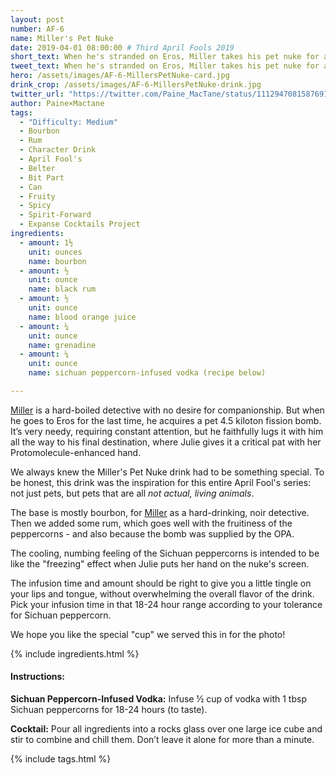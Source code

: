 ```yaml
---
layout: post
number: AF-6
name: Miller's Pet Nuke
date: 2019-04-01 08:00:00 # Third April Fools 2019
short_text: When he's stranded on Eros, Miller takes his pet nuke for a walk.
tweet_text: When he's stranded on Eros, Miller takes his pet nuke for a walk, and introduces it to a new friend.
hero: /assets/images/AF-6-MillersPetNuke-card.jpg
drink_crop: /assets/images/AF-6-MillersPetNuke-drink.jpg
twitter_url: "https://twitter.com/Paine_MacTane/status/1112947081587691520"
author: Paine×Mactane
tags:
  - "Difficulty: Medium"
  - Bourbon
  - Rum
  - Character Drink
  - April Fool's
  - Belter
  - Bit Part
  - Can
  - Fruity
  - Spicy
  - Spirit-Forward
  - Expanse Cocktails Project
ingredients:
  - amount: 1½
    unit: ounces
    name: bourbon
  - amount: ½
    unit: ounce
    name: black rum
  - amount: ½
    unit: ounce
    name: blood orange juice
  - amount: ¼
    unit: ounce
    name: grenadine
  - amount: ¼
    unit: ounce
    name: sichuan peppercorn-infused vodka (recipe below)

---
```


[Miller](/cocktails/2018/05/31/josephus-miller/) is a hard-boiled detective with no desire for companionship. But when he goes to Eros for the last time, he acquires a pet 4.5 kiloton fission bomb. It’s very needy, requiring constant attention, but he faithfully lugs it with him all the way to his final destination, where Julie gives it a critical pat with her Protomolecule-enhanced hand.

We always knew the Miller's Pet Nuke drink had to be something special. To be honest, this drink was the inspiration for this entire April Fool's series: not just pets, but pets that are all *not actual, living animals*.

The base is mostly bourbon, for [Miller](/cocktails/2018/05/31/josephus-miller/) as a hard-drinking, noir detective. Then we added some rum, which goes well with the fruitiness of the peppercorns - and also because the bomb was supplied by the OPA.

The cooling, numbing feeling of the Sichuan peppercorns is intended to be like the "freezing" effect when Julie puts her hand on the nuke's screen.

The infusion time and amount should be right to give you a little tingle on your lips and tongue, without overwhelming the overall flavor of the drink. Pick your infusion time in that 18-24 hour range according to your tolerance for Sichuan peppercorn.

We hope you like the special "cup" we served this in for the photo!

{% include ingredients.html %}

#### Instructions:

<strong>Sichuan Peppercorn-Infused Vodka:</strong> Infuse ½ cup of vodka with 1 tbsp Sichuan peppercorns for 18-24 hours (to taste).

<strong>Cocktail:</strong> Pour all ingredients into a rocks glass over one large ice cube and stir to combine and chill them. Don’t leave it alone for more than a minute. 

{% include tags.html %}
